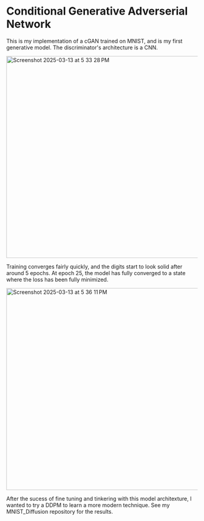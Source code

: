 # Conditional Generative Adverserial Network

This is my implementation of a cGAN trained on MNIST, and is my first generative model. The discriminator's architecture is a CNN.

<img width="531" alt="Screenshot 2025-03-13 at 5 33 28 PM" src="https://github.com/user-attachments/assets/ed739fc0-c687-4b4d-a000-666ec7d8673c" />

Training converges fairly quickly, and the digits start to look solid after around 5 epochs. At epoch 25, the model has fully converged to a state where the loss has been fully minimized.

<img width="531" alt="Screenshot 2025-03-13 at 5 36 11 PM" src="https://github.com/user-attachments/assets/a9fadafc-5184-4514-bbcc-70bcfd858b11" />

After the sucess of fine tuning and tinkering with this model architexture, I wanted to try a DDPM to learn a more modern technique. See my MNIST_Diffusion repository for the results.
